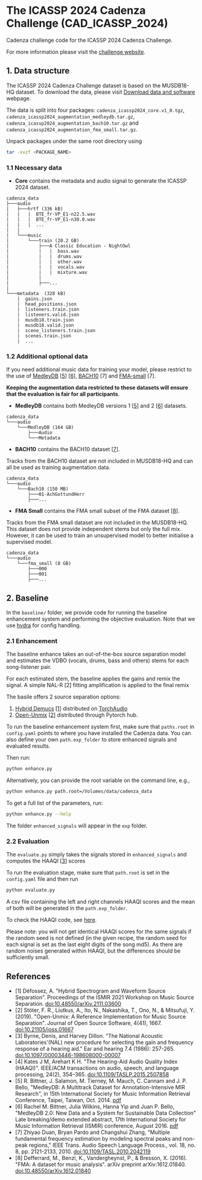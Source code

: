 # The ICASSP 2024 Cadenza Challenge (CAD_ICASSP_2024)

Cadenza challenge code for the ICASSP 2024 Cadenza Challenge.

For more information please visit the [challenge website](https://cadenzachallenge.org/docs/icassp_2024/intro).

## 1. Data structure

The ICASSP 2024 Cadenza Challenge dataset is based on the MUSDB18-HQ dataset.
To download the data, please visit [Download data and software](https://cadenzachallenge.org/docs/icassp_2024/take_part/download)
webpage.

The data is split into four packages: `cadenza_icassp2024_core.v1_0.tgz`,
`cadenza_icassp2024_augmentation_medleydb.tar.gz`, `cadenza_icassp2024_augmentation_bach10.tar.gz`
and `cadenza_icassp2024_augmentation_fma_small.tar.gz`.

Unpack packages under the same root directory using

```bash
tar -xvzf <PACKAGE_NAME>
```

### 1.1 Necessary data

* **Core** contains the metadata and audio signal to generate the ICASSP 2024 dataset.

```text
cadenza_data
├───audio
|   ├───hrtf (336 kB)
|   |   |  BTE_fr-VP_E1-n22.5.wav
|   |   |  BTE_fr-VP_E1-n30.0.wav
|   |   |  ...
|   |
|   └───music
|       └───train (20.2 GB)
|           ├───A Classic Education - NightOwl
|           |   |  bass.wav
|           |   |  drums.wav
|           |   |  other.wav
|           |   |  vocals.wav
|           |   |  mixture.wav
|           |
|           ├───...
|
└───metadata  (328 kB)
    |  gains.json
    |  head_positions.json
    |  listeners.train.json
    |  listeners.valid.json
    |  musdb18.train.json
    |  musdb18.valid.json
    |  scene_listeners.train.json
    |  scenes.train.json
    |  ...

```

### 1.2 Additional optional data

If you need additional music data for training your model, please restrict to the use of [MedleyDB](https://medleydb.weebly.com/) [[5](#references)] [[6](#references)],
[BACH10](https://labsites.rochester.edu/air/resource.html) [7] and [FMA-small](https://github.com/mdeff/fma) [7].

**Keeping the augmentation data restricted to these datasets will ensure that the evaluation is fair for all participants**.

* **MedleyDB** contains both MedleyDB versions 1 [[5](#references)] and 2 [[6](#references)] datasets.

```text
cadenza_data
└───audio
    └───MedleyDB (164 GB)
        ├───Audio
        └───Metadata
```

* **BACH10** contains the BACH10 dataset [[7](#references)].

Tracks from the BACH10 dataset are not included in MUSDB18-HQ and can all be used as training augmentation data.

```text
cadenza_data
└───audio
    └───Bach10 (150 MB)
        ├───01-AchGottundHerr
        ├───...
```

* **FMA Small** contains the FMA small subset of the FMA dataset [[8](references)].

Tracks from the FMA small dataset are not included in the MUSDB18-HQ.
This dataset does not provide independent stems but only the full mix.
However, it can be used to train an unsupervised model to better initialise a supervised model.

```text
cadenza_data
└───audio
    └───fma_small (8 GB)
        ├───000
        ├───001
        ├───...
```

## 2. Baseline

In the `baseline/` folder, we provide code for running the baseline enhancement system and performing the objective evaluation.
Note that we use [hydra](https://hydra.cc/docs/intro/) for config handling.

### 2.1 Enhancement

The baseline enhance takes an out-of-the-box source separation model and estimates
the VDBO (vocals, drums, bass and others) stems for each song-listener pair.

For each estimated stem, the baseline applies the gains and remix the signal.
A simple NAL-R [2] fitting amplification is applied to the final remix

The basile offers 2 source separation options:

1. [Hybrid Demucs](https://github.com/facebookresearch/demucs) [[1](#references)]  distributed on [TorchAudio](https://pytorch.org/audio/main/tutorials/hybrid_demucs_tutorial.html)
2. [Open-Unmix](https://github.com/sigsep/open-unmix-pytorch) [[2](#references)]  distributed through Pytorch hub.

To run the baseline enhancement system first, make sure that `paths.root` in `config.yaml` points to
where you have installed the Cadenza data.
You can also define your own `path.exp_folder` to store enhanced
signals and evaluated results.

Then run:

```bash
python enhance.py
```

Alternatively, you can provide the root variable on the command line, e.g.,

```bash
python enhance.py path.root=/Volumes/data/cadenza_data
```

To get a full list of the parameters, run:

```bash
python enhance.py --help
```

The folder `enhanced_signals` will appear in the `exp` folder.

### 2.2 Evaluation

The `evaluate.py` simply takes the signals stored in `enhanced_signals` and computes the HAAQI [[3](#references)] scores

To run the evaluation stage, make sure that `path.root` is set in the `config.yaml` file and then run

```bash
python evaluate.py
```

A csv file containing the left and right channels HAAQI scores and the mean of both will be generated in the `path.exp_folder`.

To check the HAAQI code, see [here](https://github.com/claritychallenge/clarity/blob/main/clarity/evaluator/haaqi/haaqi.py).

Please note: you will not get identical HAAQI scores for the same signals if the random seed is not defined
(in the given recipe, the random seed for each signal is set as the last eight digits of the song md5).
As there are random noises generated within HAAQI, but the differences should be sufficiently small.

## References

* [1] Défossez, A. "Hybrid Spectrogram and Waveform Source Separation". Proceedings of the ISMIR 2021 Workshop on Music Source Separation. [doi:10.48550/arXiv.2111.03600](https://arxiv.org/abs/2111.03600)
* [2] Stöter, F. R., Liutkus, A., Ito, N., Nakashika, T., Ono, N., & Mitsufuji, Y. (2019). "Open-Unmix: A Reference Implementation for Music Source Separation". Journal of Open Source Software, 4(41), 1667. [doi:10.21105/joss.01667](https://doi.org/10.21105/joss.01667)
* [3] Byrne, Denis, and Harvey Dillon. "The National Acoustic Laboratories'(NAL) new procedure for selecting the gain and frequency response of a hearing aid." Ear and hearing 7.4 (1986): 257-265. [doi:10.1097/00003446-198608000-00007](https://doi.org/10.1097/00003446-198608000-00007)
* [4] Kates J M, Arehart K H. "The Hearing-Aid Audio Quality Index (HAAQI)". IEEE/ACM transactions on audio, speech, and language processing, 24(2), 354–365. [doi:10.1109/TASLP.2015.2507858](https://doi.org/10.1109%2FTASLP.2015.2507858)
* [5] R. Bittner, J. Salamon, M. Tierney, M. Mauch, C. Cannam and J. P. Bello, "MedleyDB: A Multitrack Dataset for Annotation-Intensive MIR Research", in 15th International Society for Music Information Retrieval Conference, Taipei, Taiwan, Oct. 2014. [pdf](https://archives.ismir.net/ismir2014/paper/000322.pdf)
* [6] Rachel M. Bittner, Julia Wilkins, Hanna Yip and Juan P. Bello, "MedleyDB 2.0: New Data and a System for Sustainable Data Collection" Late breaking/demo extended abstract, 17th International Society for Music Information Retrieval (ISMIR) conference, August 2016. [pdf](https://wp.nyu.edu/ismir2016/wp-content/uploads/sites/2294/2016/08/bittner-medleydb.pdf)
* [7] Zhiyao Duan, Bryan Pardo and Changshui Zhang, "Multiple fundamental frequency estimation by modeling spectral peaks and non-peak regions," IEEE Trans. Audio Speech  Language Process., vol. 18, no. 8, pp. 2121-2133, 2010. [doi:10.1109/TASL.2010.2042119](https://doi.org/10.1109/TASL.2010.2042119)
* [8] Defferrard, M., Benzi, K., Vandergheynst, P., & Bresson, X. (2016). "FMA: A dataset for music analysis". arXiv preprint arXiv:1612.01840. [doi:10.48550/arXiv.1612.01840](https://doi.org/10.48550/arXiv.1612.01840)
